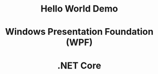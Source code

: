 # <center>Hello World Demo</center>
# <center>Windows Presentation Foundation (WPF)</center>
# <center>.NET Core</center>